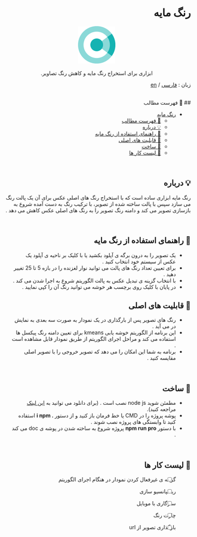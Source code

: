 <div dir="rtl">

# رنگ مایه

<p align="center">
 <img width=100px  src="./src/assets/logo.png" alt="Project logo"></a>
</p>

<p align="center" dir="rtl"> 
ابزاری برای استخراج رنگ مایه و کاهش رنگ تصاویر.
</p>

زبان : [فارسی](/README.fa.md) / [en](/README.md)

</br>
## 📝 فهرست مطالب

- [رنگ مایه](#%d8%b1%d9%86%da%af-%d9%85%d8%a7%db%8c%d9%87)
  - [📝 فهرست مطالب](#%f0%9f%93%9d-%d9%81%d9%87%d8%b1%d8%b3%d8%aa-%d9%85%d8%b7%d8%a7%d9%84%d8%a8)
  - [💡 درباره](#%f0%9f%92%a1-%d8%af%d8%b1%d8%a8%d8%a7%d8%b1%d9%87)
  - [🏁 راهنمای استفاده از رنگ مایه](#%f0%9f%8f%81-%d8%b1%d8%a7%d9%87%d9%86%d9%85%d8%a7%db%8c-%d8%a7%d8%b3%d8%aa%d9%81%d8%a7%d8%af%d9%87-%d8%a7%d8%b2-%d8%b1%d9%86%da%af-%d9%85%d8%a7%db%8c%d9%87)
  - [🔑 قابلیت های اصلی](#%f0%9f%94%91-%d9%82%d8%a7%d8%a8%d9%84%db%8c%d8%aa-%d9%87%d8%a7%db%8c-%d8%a7%d8%b5%d9%84%db%8c)
  - [🧱 ساخت](#%f0%9f%a7%b1-%d8%b3%d8%a7%d8%ae%d8%aa)
  - [🎯 لیست کار ها](#%f0%9f%8e%af-%d9%84%db%8c%d8%b3%d8%aa-%da%a9%d8%a7%d8%b1-%d9%87%d8%a7)

</br>

## 💡 درباره
رنگ مایه ابزاری ساده است که با استخراج رنگ های اصلی عکس برای آن یک پالت رنگ می سازد سپس با پالت ساخته شده از تصویر، با ترکیب رنگ به دست آمده شروع به بازسازی تصویر می کند و دامنه رنگ تصویر را به رنگ های اصلی عکس کاهش می دهد .

</br>

## 🏁 راهنمای استفاده از رنگ مایه
<!-- آدرس رنگ مایه -->
- یک تصویر را به درون برگه ی آپلود بکشید یا با کلیک بر ناحیه ی آپلود یک عکس از سیستم خود انتخاب کنید .
- برای تعیین تعداد رنگ های پالت می توانید نوار لغزنده را در بازه 5 تا 25 تغییر دهید .
- با انتخاب گزینه ی تبدیل عکس به پالت الگوریتم شروع به اجرا شدن می کند .
- در پایان با کلیک روی برچسب هر خوشه می توانید رنگ آن را کپی نمایید .

## 🔑 قابلیت های اصلی
- رنگ های تصویر پس از بارگذاری در یک نمودار به صورت سه بعدی به نمایش در می آید .
- این برنامه از الگوریتم خوشه یابی kmeans برای تعیین دامنه رنگ پیکسل ها استفاده می کند و مراحل اجرای الگوریتم از طریق نمودار قابل مشاهده است .
- برنامه به شما این امکان را می دهد که تصویر خروجی را با تصویر اصلی مقایسه کنید .
</br>

## 🧱 ساخت
- مطمئن شوید node js  نصب است . (برای دانلود می توانید به [این لینک](https://nodejs.org/en/) مراجعه کنید).
- پوشه پروژه را در CMD یا خط فرمان باز کنید و از دستور __. i npm__ استفاده کنید تا وابستگی های
پروژه نصب شوند .
-  با دستور __npm run pro__ پروژه شروع به ساخته شدن در پوشه ی doc می کند .

</br>

## 🎯 لیست کار ها
- [ ] گزینه ی غیرفعال کردن نمودار در هنگام اجرای الگوریتم 
- [ ] ریسپانسیو سازی 
- [ ] سازگاری با موبایل
- [ ] چارت رنگ
- [ ] بارگذاری تصویر از url

